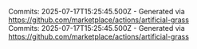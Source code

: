 Commits: 2025-07-17T15:25:45.500Z - Generated via https://github.com/marketplace/actions/artificial-grass
<br>
Commits: 2025-07-17T15:25:45.500Z - Generated via https://github.com/marketplace/actions/artificial-grass
<br>
